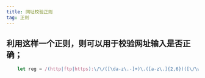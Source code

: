```yaml
---
title: 网址校验正则
tag: 正则
---
```


## 利用这样一个正则，则可以用于校验网址输入是否正确；
``` JavaScript
    let reg = /(http|ftp|https):\/\/([\da-z\.-]+)\.([a-z\.]{2,6})([\/\w \.-]*)*\/?$/;
```